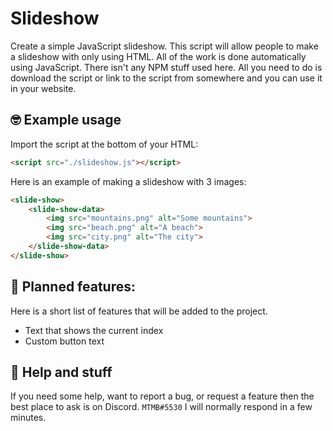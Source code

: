 # **Slideshow**
Create a simple JavaScript slideshow. This script will allow people to make a slideshow with only using HTML. All of the work is done automatically using JavaScript. There isn't any NPM stuff used here. All you need to do is download the script or link to the script from somewhere and you can use it in your website.

## 🤓 Example usage
Import the script at the bottom of your HTML:
```html
<script src="./slideshow.js"></script>
```

Here is an example of making a slideshow with 3 images:
```html
<slide-show>
    <slide-show-data>
        <img src="mountains.png" alt="Some mountains">
        <img src="beach.png" alt="A beach">
        <img src="city.png" alt="The city">
    </slide-show-data>
</slide-show>
```

## 😤 Planned features:
Here is a short list of features that will be added to the project.
- Text that shows the current index
- Custom button text

## 🥱 Help and stuff
If you need some help, want to report a bug, or request a feature then the best place to ask is on Discord. `MTMB#5530` I will normally respond in a few minutes.